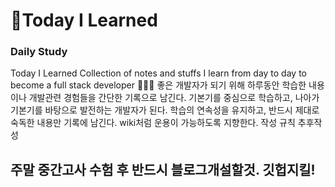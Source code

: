 # 💫Today I Learned

### Daily Study

Today I Learned
Collection of notes and stuffs I learn from day to day to become a full stack developer 👩🏻‍💻
좋은 개발자가 되기 위해 하루동안 학습한 내용이나 개발관련 경험들을 간단한 기록으로 남긴다.
기본기를 중심으로 학습하고, 나아가 기본기를 바탕으로 발전하는 개발자가 된다.
학습의 연속성을 유지하고, 반드시 제대로 숙독한 내용만 기록에 남긴다.
wiki처럼 운용이 가능하도록 지향한다.
작성 규칙 추후작성


## 주말 중간고사 수험 후 반드시 블로그개설할것. 깃헙지킬!
